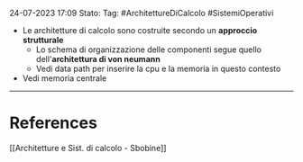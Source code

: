 24-07-2023 17:09
Stato: 
Tag: #ArchitettureDiCalcolo #SistemiOperativi 

- Le architetture di calcolo sono costruite secondo un **approccio strutturale**
	- Lo schema di organizzazione delle componenti segue quello dell'**architettura di von neumann**
	- Vedi data path per inserire la cpu e la memoria in questo contesto
- Vedi memoria centrale




---
# References 
[[Architetture e Sist. di calcolo - Sbobine]]
